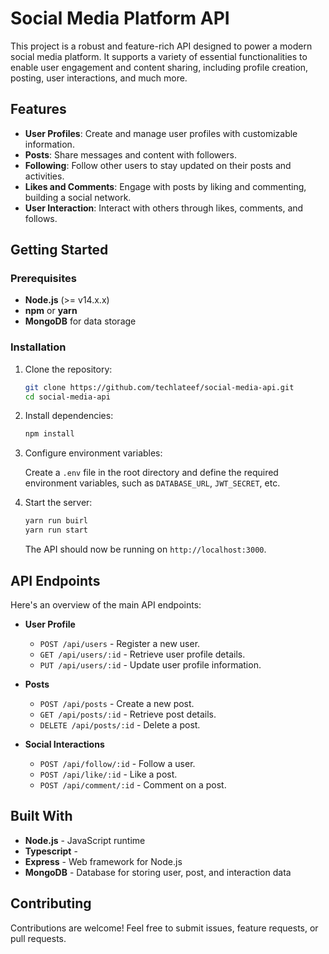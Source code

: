 # Social Media Platform API

This project is a robust and feature-rich API designed to power a modern social media platform. It supports a variety of essential functionalities to enable user engagement and content sharing, including profile creation, posting, user interactions, and much more.

## Features

- **User Profiles**: Create and manage user profiles with customizable information.
- **Posts**: Share messages and content with followers.
- **Following**: Follow other users to stay updated on their posts and activities.
- **Likes and Comments**: Engage with posts by liking and commenting, building a social network.
- **User Interaction**: Interact with others through likes, comments, and follows.

## Getting Started

### Prerequisites

- **Node.js** (>= v14.x.x)
- **npm** or **yarn**
- **MongoDB** for data storage

### Installation

1. Clone the repository:

   ```bash
   git clone https://github.com/techlateef/social-media-api.git
   cd social-media-api
   ```

2. Install dependencies:

   ```bash
   npm install
   ```

3. Configure environment variables:

   Create a `.env` file in the root directory and define the required environment variables, such as `DATABASE_URL`, `JWT_SECRET`, etc.

4. Start the server:

   ```bash
   yarn run buirl
   yarn run start
   ```

   The API should now be running on `http://localhost:3000`.

## API Endpoints

Here's an overview of the main API endpoints:

- **User Profile**
  - `POST /api/users` - Register a new user.
  - `GET /api/users/:id` - Retrieve user profile details.
  - `PUT /api/users/:id` - Update user profile information.

- **Posts**
  - `POST /api/posts` - Create a new post.
  - `GET /api/posts/:id` - Retrieve post details.
  - `DELETE /api/posts/:id` - Delete a post.

- **Social Interactions**
  - `POST /api/follow/:id` - Follow a user.
  - `POST /api/like/:id` - Like a post.
  - `POST /api/comment/:id` - Comment on a post.

## Built With

- **Node.js** - JavaScript runtime
- **Typescript** - 
- **Express** - Web framework for Node.js
- **MongoDB** - Database for storing user, post, and interaction data

## Contributing

Contributions are welcome! Feel free to submit issues, feature requests, or pull requests.

